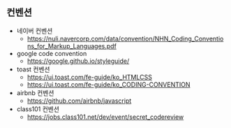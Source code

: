 ## 컨벤션

- 네이버 컨벤션
  - https://nuli.navercorp.com/data/convention/NHN_Coding_Conventions_for_Markup_Languages.pdf
- google code convention
  - https://google.github.io/styleguide/
- toast 컨벤션
  - https://ui.toast.com/fe-guide/ko_HTMLCSS
  - https://ui.toast.com/fe-guide/ko_CODING-CONVENTION
- airbnb 컨벤션
  - https://github.com/airbnb/javascript
- class101 컨벤션
  - https://jobs.class101.net/dev/event/secret_codereview
